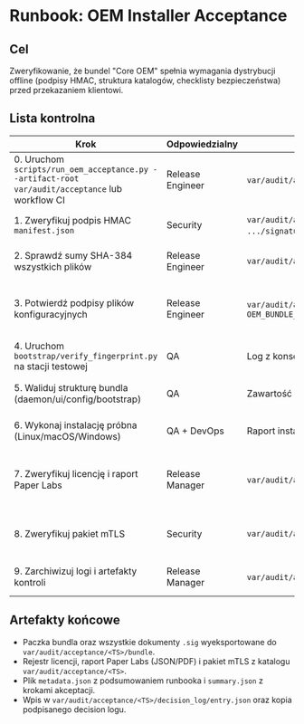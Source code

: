 # Runbook: OEM Installer Acceptance

## Cel
Zweryfikowanie, że bundel "Core OEM" spełnia wymagania dystrybucji offline (podpisy HMAC, struktura katalogów, checklisty bezpieczeństwa) przed przekazaniem klientowi.

## Lista kontrolna
| Krok | Odpowiedzialny | Artefakty | Akceptacja |
| --- | --- | --- | --- |
| 0. Uruchom `scripts/run_oem_acceptance.py --artifact-root var/audit/acceptance` lub workflow CI | Release Engineer | `var/audit/acceptance/<TS>/metadata.json`, log CLI | Wszystkie kroki oznaczone jako `ok`, brak statusów `failed` |
| 1. Zweryfikuj podpis HMAC `manifest.json` | Security | `var/audit/acceptance/<TS>/bundle/manifest.json`, `.../signatures/manifest.json.sig`, klucz HMAC | `OEM_BUNDLE_HMAC_KEY` potwierdzony, podpis poprawny |
| 2. Sprawdź sumy SHA-384 wszystkich plików | Release Engineer | `var/audit/acceptance/<TS>/bundle/manifest.json` | Porównanie sum zakończone bez różnic |
| 3. Potwierdź podpisy plików konfiguracyjnych | Release Engineer | `var/audit/acceptance/<TS>/bundle/signatures/config/*.sig`, `OEM_BUNDLE_HMAC_KEY` | Dokumenty `.sig` zawierają prawidłowy `payload` oraz podpis `HMAC-SHA384` |
| 4. Uruchom `bootstrap/verify_fingerprint.py` na stacji testowej | QA | Log z konsoli, fingerprint urządzenia | Skrypt kończy się sukcesem, fingerprint zgodny |
| 5. Waliduj strukturę bundla (daemon/ui/config/bootstrap) | QA | Zawartość archiwum z `var/audit/acceptance/<TS>/bundle` | Katalogi kompletne, brak plików tymczasowych |
| 6. Wykonaj instalację próbna (Linux/macOS/Windows) | QA + DevOps | Raport instalacyjny, logi systemowe | Daemon i UI uruchamiają się poprawnie |
| 7. Zweryfikuj licencję i raport Paper Labs | Release Manager | `var/audit/acceptance/<TS>/license`, `.../paper_labs` | Licencja zawiera poprawny fingerprint/profil, raport Paper Labs bez naruszeń |
| 8. Zweryfikuj pakiet mTLS | Security | `var/audit/acceptance/<TS>/mtls` | Certyfikaty ważne, zgodne z polityką CN/O, rotacja wpisana |
| 9. Zarchiwizuj logi i artefakty kontroli | Release Manager | `var/audit/acceptance/<TS>/decision_log`, raport PDF | Wpis w decision log podpisany, link do raportu |

## Artefakty końcowe
- Paczka bundla oraz wszystkie dokumenty `.sig` wyeksportowane do `var/audit/acceptance/<TS>/bundle`.
- Rejestr licencji, raport Paper Labs (JSON/PDF) i pakiet mTLS z katalogu `var/audit/acceptance/<TS>`.
- Plik `metadata.json` z podsumowaniem runbooka i `summary.json` z krokami akceptacji.
- Wpis w `var/audit/acceptance/<TS>/decision_log/entry.json` oraz kopia podpisanego decision logu.
